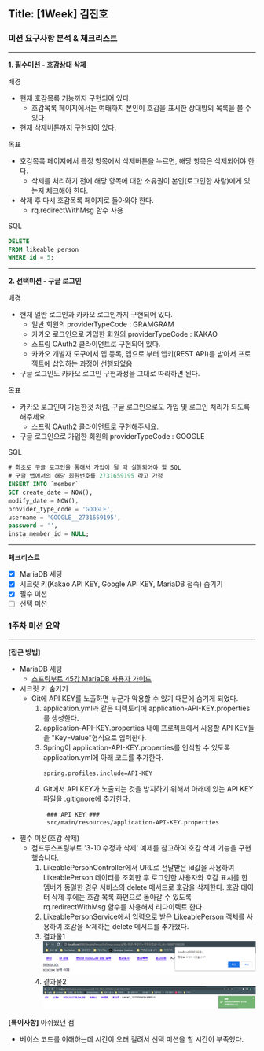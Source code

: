 ## Title: [1Week] 김진호

### 미션 요구사항 분석 & 체크리스트

---

**1. 필수미션 - 호감상대 삭제**

배경
- 현재 호감목록 기능까지 구현되어 있다.
    - 호감목록 페이지에서는 여태까지 본인이 호감을 표시한 상대방의 목록을 볼 수 있다.
- 현재 삭제버튼까지 구현되어 있다.

목표
- 호감목록 페이지에서 특정 항목에서 삭제버튼을 누르면, 해당 항목은 삭제되어야 한다.
    - 삭제를 처리하기 전에 해당 항목에 대한 소유권이 본인(로그인한 사람)에게 있는지 체크해야 한다.
- 삭제 후 다시 호감목록 페이지로 돌아와야 한다.
    - rq.redirectWithMsg 함수 사용

SQL
```SQL
DELETE
FROM likeable_person
WHERE id = 5;
```


---
**2. 선택미션 - 구글 로그인**

배경
- 현재 일반 로그인과 카카오 로그인까지 구현되어 있다.
  - 일반 회원의 providerTypeCode : GRAMGRAM
  - 카카오 로그인으로 가입한 회원의 providerTypeCode : KAKAO
  - 스프링 OAuth2 클라이언트로 구현되어 있다.
  - 카카오 개발자 도구에서 앱 등록, 앱으로 부터 앱키(REST API)를 받아서 프로젝트에 삽입하는 과정이 선행되었음
- 구글 로그인도 카카오 로그인 구현과정을 그대로 따라하면 된다.

목표
- 카카오 로그인이 가능한것 처럼, 구글 로그인으로도 가입 및 로그인 처리가 되도록 해주세요.
  - 스프링 OAuth2 클라이언트로 구현해주세요.
- 구글 로그인으로 가입한 회원의 providerTypeCode : GOOGLE

SQL
```SQL
# 최초로 구글 로그인을 통해서 가입이 될 때 실행되어야 할 SQL
# 구글 앱에서의 해당 회원번호를 2731659195 라고 가정
INSERT INTO `member`
SET create_date = NOW(),
modify_date = NOW(),
provider_type_code = 'GOOGLE',
username = 'GOOGLE__2731659195',
password = '',
insta_member_id = NULL;
```
---
**체크리스트** 

- [x] MariaDB 세팅
- [x] 시크릿 키(Kakao API KEY, Google API KEY, MariaDB 접속) 숨기기
- [x] 필수 미션
- [ ] 선택 미션

### 1주차 미션 요약

---

**[접근 방법]**
- MariaDB 세팅
  - [스프링부트 45강 MariaDB 사용자 가이드](https://wiken.io/ken/12110)
- 시크릿 키 숨기기
  - Git에 API KEY를 노출하면 누군가 악용할 수 있기 때문에 숨기게 되었다.
    1. application.yml과 같은 디렉토리에 application-API-KEY.properties를 생성한다.
    2. application-API-KEY.properties 내에 프로젝트에서 사용할 API KEY들을 "Key=Value"형식으로 입력한다.
    3. Spring이 application-API-KEY.properties를 인식할 수 있도록 application.yml에 아래 코드를 추가한다.
        ```
       spring.profiles.include=API-KEY
       ```
    4. Git에서 API KEY가 노출되는 것을 방지하기 위해서 아래에 있는 API KEY 파일을 .gitignore에 추가한다.
       ```
        ### API KEY ###
        src/main/resources/application-API-KEY.properties
       ```
- 필수 미션(호감 삭제)
  - 점프투스프링부트 '3-10 수정과 삭제' 예제를 참고하여 호감 삭제 기능을 구현했습니다. 
    1. LikeablePersonController에서 URL로 전달받은 id값을 사용하여 LikeablePerson 데이터를 조회한 후 로그인한 사용자와 호감 표시를 한 멤버가 동일한 경우 서비스의 delete 메서드로 호감을 삭제한다. 호감 데이터 삭제 후에는 호감 목록 화면으로 돌아갈 수 있도록 rq.redirectWithMsg 함수를 사용해서 리다이렉트 한다.
    2. LikeablePersonService에서 입력으로 받은 LikeablePerson 객체를 사용하여 호감을 삭제하는 delete 메서드를 추가했다.
    3. 결과물1
    ![img.png](1Week_img_1.png)
    4. 결과물2
    ![img_1.png](1Week_img_2.png)

**[특이사항]**
아쉬웠던 점
- 베이스 코드를 이해하는데 시간이 오래 걸려서 선택 미션을 할 시간이 부족했다.
